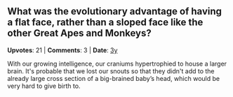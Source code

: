 ## What was the evolutionary advantage of having a flat face, rather than a sloped face like the other Great Apes and Monkeys?
    
**Upvotes**: 21 | **Comments**: 3 | **Date**: [3y](https://www.quora.com/What-was-the-evolutionary-advantage-of-having-a-flat-face-rather-than-a-sloped-face-like-the-other-Great-Apes-and-Monkeys/answer/Gary-Meaney)

With our growing intelligence, our craniums hypertrophied to house a larger brain. It's probable that we lost our snouts so that they didn't add to the already large cross section of a big-brained baby’s head, which would be very hard to give birth to.


